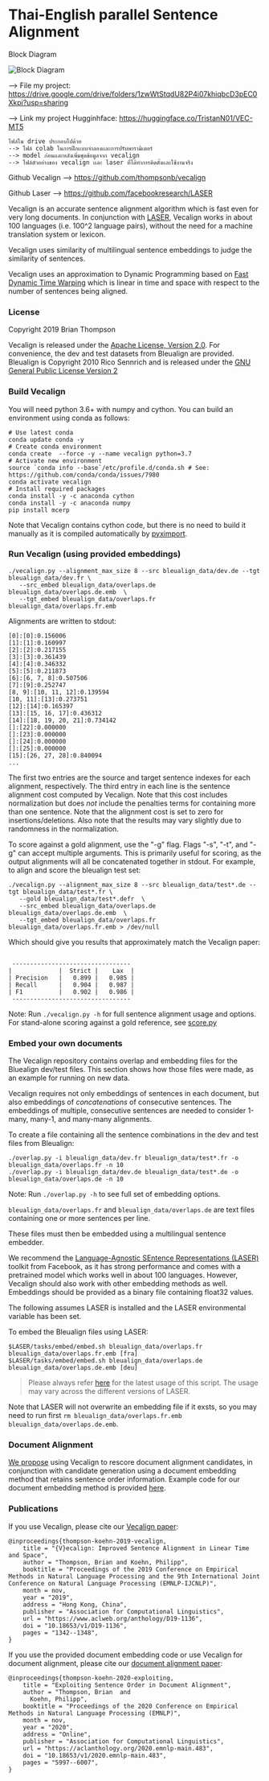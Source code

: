# Thai-English parallel Sentence Alignment
Block Diagram

![Block Diagram](media/blockdiagram.png)


--> File my project: https://drive.google.com/drive/folders/1zwWtStqdU82P4i07khiqbcD3pEC0Xkpi?usp=sharing

--> Link my project Hugginhface: https://huggingface.co/TristanN01/VEC-MT5

```
ไฟล์ใน drive ประกอบไปด้วย
--> ไฟล์ colab ในการฝึกเเบบจำลองเเละการปรับพารามิเตอร์
--> model ก่อนเเละหลังเพิ่มชุดข้อมูลจาก vecalign
--> ไฟล์ตัวอย่างของ vecalign เเละ laser ที่ได้ทำการติดตั้งเเละใช้งานจริง
```


Github Vecalign --> https://github.com/thompsonb/vecalign

Github Laser    --> https://github.com/facebookresearch/LASER


Vecalign is an accurate sentence alignment algorithm which is fast even for very long documents.
In conjunction with [LASER](https://github.com/facebookresearch/LASER), Vecalign 
works in about 100 languages (i.e. 100^2 language pairs), 
without the need for a machine translation system or lexicon. 

Vecalign uses similarity of multilingual sentence embeddings to judge the similarity of sentences.
 
Vecalign uses an approximation to Dynamic Programming based on 
[Fast Dynamic Time Warping](https://content.iospress.com/articles/intelligent-data-analysis/ida00303)
which is linear in time and space with respect to the number of sentences being aligned. 


### License 

Copyright 2019 Brian Thompson

Vecalign is released under the [Apache License, Version 2.0](LICENSE).
For convenience, the dev and test datasets from Bleualign are provided. Bleualign is Copyright 2010 Rico Sennrich and is released under the [GNU General Public License Version 2](bleualign_data/LICENSE)

### Build Vecalign

You will need python 3.6+ with numpy and cython. You can build an environment using conda as follows:

```
# Use latest conda
conda update conda -y
# Create conda environment
conda create  --force -y --name vecalign python=3.7
# Activate new environment
source `conda info --base`/etc/profile.d/conda.sh # See: https://github.com/conda/conda/issues/7980
conda activate vecalign
# Install required packages
conda install -y -c anaconda cython
conda install -y -c anaconda numpy
pip install mcerp 
```

Note that Vecalign contains cython code, but there is no need to build it manually as it is compiled automatically by [pyximport](https://github.com/cython/cython/tree/master/pyximport).

### Run Vecalign (using provided embeddings)
```
./vecalign.py --alignment_max_size 8 --src bleualign_data/dev.de --tgt bleualign_data/dev.fr \
   --src_embed bleualign_data/overlaps.de bleualign_data/overlaps.de.emb  \
   --tgt_embed bleualign_data/overlaps.fr bleualign_data/overlaps.fr.emb
```

Alignments are written to stdout:
```
[0]:[0]:0.156006
[1]:[1]:0.160997
[2]:[2]:0.217155
[3]:[3]:0.361439
[4]:[4]:0.346332
[5]:[5]:0.211873
[6]:[6, 7, 8]:0.507506
[7]:[9]:0.252747
[8, 9]:[10, 11, 12]:0.139594
[10, 11]:[13]:0.273751
[12]:[14]:0.165397
[13]:[15, 16, 17]:0.436312
[14]:[18, 19, 20, 21]:0.734142
[]:[22]:0.000000
[]:[23]:0.000000
[]:[24]:0.000000
[]:[25]:0.000000
[15]:[26, 27, 28]:0.840094
...
```

The first two entries are the source and target sentence indexes for each alignment, respectively. 
The third entry in each line is the sentence alignment cost computed by Vecalign. 
Note that this cost includes normalization but does *not* include the penalties terms for containing more than one sentence. 
Note that the alignment cost is set to zero for insertions/deletions. 
Also note that the results may vary slightly due to randomness in the normalization.

To score against a gold alignment, use the "-g" flag.
Flags "-s", "-t", and "-g" can accept multiple arguments. This is primarily useful for scoring, as the output alignments will all be concatenated together in stdout. For example, to align and score the bleualign test set: 
```
./vecalign.py --alignment_max_size 8 --src bleualign_data/test*.de --tgt bleualign_data/test*.fr \
   --gold bleualign_data/test*.defr  \
   --src_embed bleualign_data/overlaps.de bleualign_data/overlaps.de.emb  \
   --tgt_embed bleualign_data/overlaps.fr bleualign_data/overlaps.fr.emb > /dev/null
```
Which should give you results that approximately match the Vecalign paper:

```

 ---------------------------------
|             |  Strict |    Lax  |
| Precision   |   0.899 |   0.985 |
| Recall      |   0.904 |   0.987 |
| F1          |   0.902 |   0.986 |
 ---------------------------------
```

Note: Run `./vecalign.py -h` for full sentence alignment usage and options. 
For stand-alone scoring against a gold reference, see [score.py](score.py)

### Embed your own documents

The Vecalign repository contains overlap and embedding files for the Bluealign dev/test files. 
This section shows how those files were made, as an example for running on new data.

Vecalign requires not only embeddings of sentences in each document, 
but also embeddings of *concatenations* of consecutive sentences.
The embeddings of multiple, consecutive sentences are needed to consider 1-many, many-1, and many-many alignments.


To create a file containing all the sentence combinations in the dev and test files from Bleualign:
```
./overlap.py -i bleualign_data/dev.fr bleualign_data/test*.fr -o bleualign_data/overlaps.fr -n 10
./overlap.py -i bleualign_data/dev.de bleualign_data/test*.de -o bleualign_data/overlaps.de -n 10
```

Note: Run `./overlap.py -h` to see full set of embedding options. 

`bleualign_data/overlaps.fr` and `bleualign_data/overlaps.de` are text files containing one or more sentences per line. 

These files must then be embedded using a multilingual sentence embedder.

We recommend the [Language-Agnostic SEntence Representations (LASER)](https://github.com/facebookresearch/LASER) 
toolkit from Facebook, as it has strong performance and comes with a pretrained model which works well in about 100 languages. 
However, Vecalign should also work with other embedding methods as well. Embeddings should be provided as a binary file containing float32 values.

The following assumes LASER is installed and the LASER environmental variable has been set.

To embed the Bleualign files using LASER:
```
$LASER/tasks/embed/embed.sh bleualign_data/overlaps.fr bleualign_data/overlaps.fr.emb [fra]
$LASER/tasks/embed/embed.sh bleualign_data/overlaps.de bleualign_data/overlaps.de.emb [deu]
```

> Please always refer [here](https://github.com/facebookresearch/LASER/blob/main/tasks/embed/README.md) for the latest usage of this script. The usage may vary across the different versions of LASER.

Note that LASER will not overwrite an embedding file if it exsts, so you may need to run first `rm bleualign_data/overlaps.fr.emb bleualign_data/overlaps.de.emb`.

### Document Alignment

[We propose](https://aclanthology.org/2020.emnlp-main.483) using Vecalign to rescore document alignment candidates, 
in conjunction with candidate generation using a document embedding method that retains sentence order information.
Example code for our document embedding method is provided [here](standalone_document_embedding_demo.py).

### Publications

If you use Vecalign, please cite our [Vecalign paper](https://www.aclweb.org/anthology/D19-1136):

```
@inproceedings{thompson-koehn-2019-vecalign,
    title = "{V}ecalign: Improved Sentence Alignment in Linear Time and Space",
    author = "Thompson, Brian and Koehn, Philipp",
    booktitle = "Proceedings of the 2019 Conference on Empirical Methods in Natural Language Processing and the 9th International Joint Conference on Natural Language Processing (EMNLP-IJCNLP)",
    month = nov,
    year = "2019",
    address = "Hong Kong, China",
    publisher = "Association for Computational Linguistics",
    url = "https://www.aclweb.org/anthology/D19-1136",
    doi = "10.18653/v1/D19-1136",
    pages = "1342--1348",
}
```

If you use the provided document embedding code or use Vecalign for document alignment, please cite our [document alignment paper](https://aclanthology.org/2020.emnlp-main.483):

```
@inproceedings{thompson-koehn-2020-exploiting,
    title = "Exploiting Sentence Order in Document Alignment",
    author = "Thompson, Brian  and
      Koehn, Philipp",
    booktitle = "Proceedings of the 2020 Conference on Empirical Methods in Natural Language Processing (EMNLP)",
    month = nov,
    year = "2020",
    address = "Online",
    publisher = "Association for Computational Linguistics",
    url = "https://aclanthology.org/2020.emnlp-main.483",
    doi = "10.18653/v1/2020.emnlp-main.483",
    pages = "5997--6007",
}
```
